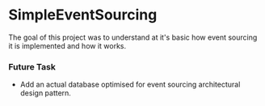 # SimpleEventSourcing
The goal of this project was to understand at it's basic how event sourcing it is implemented and how it works.

### Future Task
* Add an actual database optimised for event sourcing architectural design pattern.
